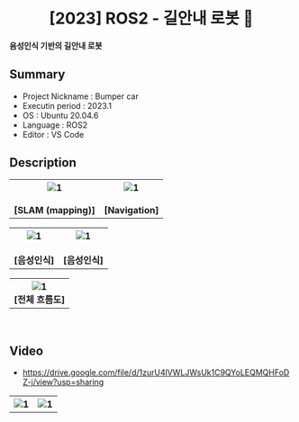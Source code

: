 <div align="center">
<h1>[2023] ROS2 - 길안내 로봇 🚗</h1></div>

 #### 음성인식 기반의 길안내 로봇

## Summary
- Project Nickname : Bumper car
- Executin period : 2023.1
- OS : Ubuntu 20.04.6
- Language : ROS2
- Editor : VS Code


## Description
<table>
   <tr>
     <th align="center">
       <img width="" alt="1" src="https://github.com/kkggee/ros-autonomous-driving-project/assets/95170836/3d800759-975f-4aa6-9d74-dfe0eeaa09ed"/>
       <br><br>[SLAM (mapping)]
    </th>
     <th align="center">
      <img width="" alt="1" src="https://github.com/kkggee/ros-autonomous-driving-project/assets/95170836/e03cf85e-9309-4b16-b817-215065e850d4"/>
       <br><br>[Navigation]
    </th>
  </tr>
</table>

<table>
   <tr>
     <th align="center">
       <img width="" alt="1" src="https://github.com/kkggee/ros-autonomous-driving-project/assets/95170836/da266204-5e94-4909-aa09-620bae400957"/>
       <br><br> [음성인식]
    </th>
     <th align="center">
      <img width="" alt="1" src="https://github.com/kkggee/ros-autonomous-driving-project/assets/95170836/53385de8-488c-46c2-ba8e-b020abfe90e6"/>
       <br><br> [음성인식]
    </th>
  </tr>
</table>
<table>
   <tr>
     <th align="center">
       <img width="" alt="1" src="https://github.com/kkggee/ros-autonomous-driving-project/assets/95170836/be7735ed-25dc-4223-9e55-744c7263b168"/>
       <br>[전체 흐름도]
    </th>
  </tr>
</table>
<br>

## Video
- https://drive.google.com/file/d/1zurU4lVWLJWsUk1C9QYoLEQMQHFoDZ-j/view?usp=sharing

<table>
   <tr>
     <th align="center">
       <img width="" alt="1" src="https://github.com/kkggee/ros-autonomous-driving-project/assets/95170836/7969ec08-e4da-4f17-85fe-06711395dac6"/>
       <br>
    </th>
     <th align="center">
      <img width="" alt="1" src="https://github.com/kkggee/ros-autonomous-driving-project/assets/95170836/86e72a23-3ddf-4e05-8cd3-e1e4cb552d0e"/>
       <br>
    </th>
  </tr>
</table>
